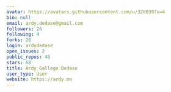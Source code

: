 ```yaml
---
avatar: https://avatars.githubusercontent.com/u/328039?v=4
bio: null
email: ardy.dedase@gmail.com
followers: 26
following: 4
forks: 26
login: ardydedase
open_issues: 2
public_repos: 48
stars: 68
title: Ardy Gallego Dedase
user_type: User
website: https://ardy.me
---
```

